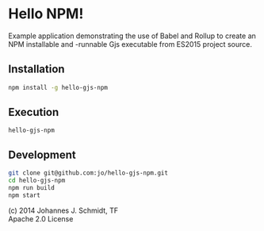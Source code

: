 # Hello NPM!
Example application demonstrating the use of Babel and Rollup to create an NPM
installable and -runnable Gjs executable from ES2015 project source.

## Installation
```sh
npm install -g hello-gjs-npm
```

## Execution
```
hello-gjs-npm
```

## Development
```sh
git clone git@github.com:jo/hello-gjs-npm.git
cd hello-gjs-npm
npm run build
npm start
```

(c) 2014 Johannes J. Schmidt, TF  
Apache 2.0 License
